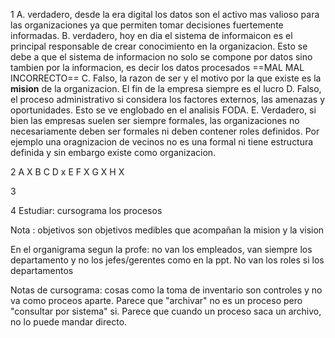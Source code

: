 	
1
A. verdadero, desde la era digital los datos son el activo mas valioso para las organizaciones ya que permiten tomar decisiones fuertemente informadas.
B. verdadero, hoy en dia el sistema de informaicon es el principal responsable de crear conocimiento en la organizacion. Esto se debe a que el sistema de informacion no solo se compone por datos sino tambien por la informacion, es decir los datos procesados  ==MAL MAL INCORRECTO==
C. Falso, la razon de ser y el motivo por la que existe es la **mision** de la organizacion. El fin de la empresa siempre es el lucro
D. Falso, el proceso administrativo si considera los factores externos, las amenazas y oportunidades. Esto se ve englobado en el analisis FODA.
E. Verdadero, si bien las empresas suelen ser siempre formales, las organizaciones no necesariamente deben ser formales ni deben contener roles definidos. Por ejemplo una oragnizacion de vecinos no es una formal ni tiene estructura definida y sin embargo existe como organizacion.

2
A X
B 
C 
D x
E
F X
G X
H X

3


4
Estudiar: cursograma los procesos


Nota : objetivos son objetivos medibles que acompañan la mision y la vision

En el organigrama segun la profe: no van los empleados, van siempre los departamento y no los jefes/gerentes como en la ppt. No van los roles si los departamentos

Notas de cursograma: cosas como la toma de inventario son controles y no va como proceos aparte.
Parece que "archivar" no es un proceso pero "consultar por sistema" si.
Parece que cuando un proceso saca un archivo, no lo puede mandar directo.